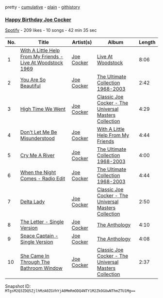 pretty - [cumulative](/playlists/cumulative/66uSq0mmMKat8vPRxsbmhp.md) - [plain](/playlists/plain/66uSq0mmMKat8vPRxsbmhp) - [githistory](https://github.githistory.xyz/mackorone/spotify-playlist-archive/blob/main/playlists/plain/66uSq0mmMKat8vPRxsbmhp)

### [Happy Birthday Joe Cocker](https://open.spotify.com/playlist/66uSq0mmMKat8vPRxsbmhp)

> 

[Spotify](https://open.spotify.com/user/spotify) - 209 likes - 10 songs - 42 min 35 sec

| No. | Title | Artist(s) | Album | Length |
|---|---|---|---|---|
| 1 | [With A Little Help From My Friends \- Live At Woodstock 1969](https://open.spotify.com/track/1GUy6zvGXalO0RqI07ESvj) | [Joe Cocker](https://open.spotify.com/artist/3pFCERyEiP5xeN2EsPXhjI) | [Live At Woodstock](https://open.spotify.com/album/3yESavW302DoWwXPn6r4xW) | 8:06 |
| 2 | [You Are So Beautiful](https://open.spotify.com/track/7nb2hZWBxeG38lwcRjFqn4) | [Joe Cocker](https://open.spotify.com/artist/3pFCERyEiP5xeN2EsPXhjI) | [The Ultimate Collection 1968\-2003](https://open.spotify.com/album/7kJxjkRxiAy0NeFIaRqcKV) | 2:42 |
| 3 | [High Time We Went](https://open.spotify.com/track/3pYuPN1bpekIFCb1ZQ7ADu) | [Joe Cocker](https://open.spotify.com/artist/3pFCERyEiP5xeN2EsPXhjI) | [Classic Joe Cocker \- The Universal Masters Collection](https://open.spotify.com/album/1d0MHN80sQmt83jIkAr94F) | 4:29 |
| 4 | [Don't Let Me Be Misunderstood](https://open.spotify.com/track/2pzRw4f7QdH6PtasgpVIwL) | [Joe Cocker](https://open.spotify.com/artist/3pFCERyEiP5xeN2EsPXhjI) | [With A Little Help From My Friends](https://open.spotify.com/album/59fLzpUXqk2dx3CMfECVlG) | 4:44 |
| 5 | [Cry Me A River](https://open.spotify.com/track/3l91EsGUGa8JhXzII5Cxhl) | [Joe Cocker](https://open.spotify.com/artist/3pFCERyEiP5xeN2EsPXhjI) | [The Ultimate Collection 1968\-2003](https://open.spotify.com/album/7kJxjkRxiAy0NeFIaRqcKV) | 4:00 |
| 6 | [When the Night Comes \- Radio Edit](https://open.spotify.com/track/4Vcq8CWke0WBieLCIEUOmw) | [Joe Cocker](https://open.spotify.com/artist/3pFCERyEiP5xeN2EsPXhjI) | [The Ultimate Collection 1968\-2003](https://open.spotify.com/album/7kJxjkRxiAy0NeFIaRqcKV) | 4:44 |
| 7 | [Delta Lady](https://open.spotify.com/track/724HbPYQXUE0Ad9iDnnLHO) | [Joe Cocker](https://open.spotify.com/artist/3pFCERyEiP5xeN2EsPXhjI) | [Classic Joe Cocker \- The Universal Masters Collection](https://open.spotify.com/album/1d0MHN80sQmt83jIkAr94F) | 2:50 |
| 8 | [The Letter \- Single Version](https://open.spotify.com/track/6Ygaj2pPAROsITKLBjPGWD) | [Joe Cocker](https://open.spotify.com/artist/3pFCERyEiP5xeN2EsPXhjI) | [The Anthology](https://open.spotify.com/album/4KyVtmoxJNXO46sR7sjuPf) | 4:10 |
| 9 | [Space Captain \- Single Version](https://open.spotify.com/track/45E37qkkZXN3wVkdMaLwjK) | [Joe Cocker](https://open.spotify.com/artist/3pFCERyEiP5xeN2EsPXhjI) | [The Anthology](https://open.spotify.com/album/4KyVtmoxJNXO46sR7sjuPf) | 4:08 |
| 10 | [She Came In Through The Bathroom Window](https://open.spotify.com/track/6eagxZmlPNTHFdmzkppfx7) | [Joe Cocker](https://open.spotify.com/artist/3pFCERyEiP5xeN2EsPXhjI) | [Classic Joe Cocker \- The Universal Masters Collection](https://open.spotify.com/album/1d0MHN80sQmt83jIkAr94F) | 2:37 |

Snapshot ID: `MTgsM2Q3ZDQ5ZjlhMzA0ZGVhYjA0MmRmODQ4NTY1M2ZkOGUwNThmZTU1Mg==`
